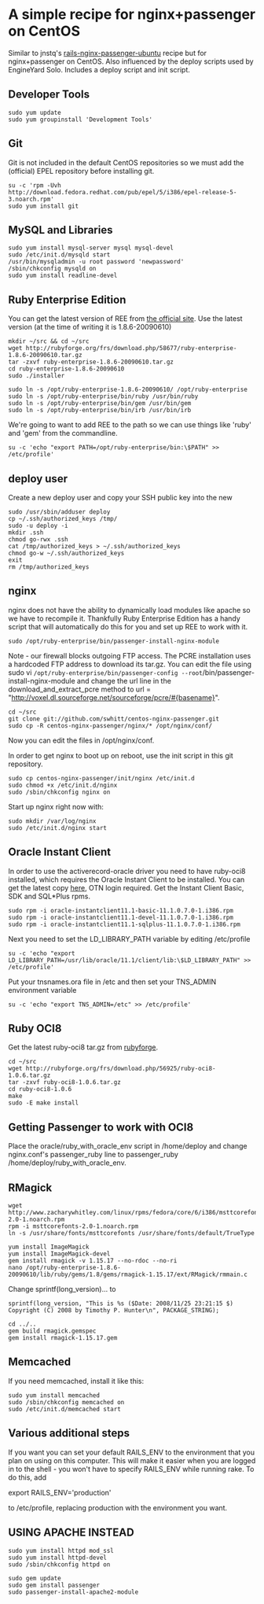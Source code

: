 A simple recipe for nginx+passenger on CentOS
=============================================

Similar to jnstq's [rails-nginx-passenger-ubuntu](http://github.com/jnstq/rails-nginx-passenger-ubuntu) recipe but for nginx+passenger on CentOS. Also influenced by the deploy scripts used by EngineYard Solo. Includes a deploy script and init script.

Developer Tools
---------------
    sudo yum update
    sudo yum groupinstall 'Development Tools'
    
Git
---
Git is not included in the default CentOS repositories so we must add the (official) EPEL repository before installing git.

    su -c 'rpm -Uvh http://download.fedora.redhat.com/pub/epel/5/i386/epel-release-5-3.noarch.rpm'
    sudo yum install git

MySQL and Libraries
-------------------
    sudo yum install mysql-server mysql mysql-devel
    sudo /etc/init.d/mysqld start
    /usr/bin/mysqladmin -u root password 'newpassword'
    /sbin/chkconfig mysqld on
    sudo yum install readline-devel


Ruby Enterprise Edition
-----------------------
You can get the latest version of REE from [the official site](http://www.rubyenterpriseedition.com/). Use the latest version (at the time of writing it is 1.8.6-20090610)
    
    mkdir ~/src && cd ~/src
    wget http://rubyforge.org/frs/download.php/58677/ruby-enterprise-1.8.6-20090610.tar.gz
    tar -zxvf ruby-enterprise-1.8.6-20090610.tar.gz
    cd ruby-enterprise-1.8.6-20090610
    sudo ./installer
    
    sudo ln -s /opt/ruby-enterprise-1.8.6-20090610/ /opt/ruby-enterprise
    sudo ln -s /opt/ruby-enterprise/bin/ruby /usr/bin/ruby
    sudo ln -s /opt/ruby-enterprise/bin/gem /usr/bin/gem
    sudo ln -s /opt/ruby-enterprise/bin/irb /usr/bin/irb
    

We're going to want to add REE to the path so we can use things like 'ruby' and 'gem' from the commandline. 
 
    
    su -c 'echo "export PATH=/opt/ruby-enterprise/bin:\$PATH" >> /etc/profile'

deploy user
-----------
Create a new deploy user and copy your SSH public key into the new

    sudo /usr/sbin/adduser deploy
    cp ~/.ssh/authorized_keys /tmp/
    sudo -u deploy -i
    mkdir .ssh
    chmod go-rwx .ssh
    cat /tmp/authorized_keys > ~/.ssh/authorized_keys
    chmod go-w ~/.ssh/authorized_keys 
    exit
    rm /tmp/authorized_keys

nginx
-----
nginx does not have the ability to dynamically load modules like apache so we have to recompile it. Thankfully Ruby Enterprise Edition has a handy script that will automatically do this for you and set up REE to work with it. 

    sudo /opt/ruby-enterprise/bin/passenger-install-nginx-module
    
Note - our firewall blocks outgoing FTP access. The PCRE installation uses a hardcoded FTP address to download its tar.gz. You can edit the file using sudo vi `/opt/ruby-enterprise/bin/passenger-config --root`/bin/passenger-install-nginx-module and change the url line in the download\_and\_extract\_pcre method to url = "http://voxel.dl.sourceforge.net/sourceforge/pcre/#{basename}".

    cd ~/src
    git clone git://github.com/swhitt/centos-nginx-passenger.git
    sudo cp -R centos-nginx-passenger/nginx/* /opt/nginx/conf/
    
Now you can edit the files in /opt/nginx/conf.

In order to get nginx to boot up on reboot, use the init script in this git repository.

    sudo cp centos-nginx-passenger/init/nginx /etc/init.d
    sudo chmod +x /etc/init.d/nginx
    sudo /sbin/chkconfig nginx on

Start up nginx right now with:

    sudo mkdir /var/log/nginx
    sudo /etc/init.d/nginx start    

Oracle Instant Client
---------------------
In order to use the activerecord-oracle driver you need to have ruby-oci8 installed, which requires the Oracle Instant Client to be installed. You can get the latest copy [here](http://www.oracle.com/technology/software/tech/oci/instantclient/htdocs/linuxsoft.html), OTN login required. Get the Instant Client Basic, SDK and SQL*Plus rpms.

    sudo rpm -i oracle-instantclient11.1-basic-11.1.0.7.0-1.i386.rpm
    sudo rpm -i oracle-instantclient11.1-devel-11.1.0.7.0-1.i386.rpm
    sudo rpm -i oracle-instantclient11.1-sqlplus-11.1.0.7.0-1.i386.rpm
 
Next you need to set the LD\_LIBRARY_PATH variable by editing /etc/profile

    su -c 'echo "export LD_LIBRARY_PATH=/usr/lib/oracle/11.1/client/lib:\$LD_LIBRARY_PATH" >> /etc/profile'

Put your tnsnames.ora file in /etc and then set your TNS\_ADMIN environment variable
  
    su -c 'echo "export TNS_ADMIN=/etc" >> /etc/profile'
    

Ruby OCI8
---------
Get the latest ruby-oci8 tar.gz from [rubyforge](http://rubyforge.org/frs/?group_id=256). 
  
    cd ~/src
    wget http://rubyforge.org/frs/download.php/56925/ruby-oci8-1.0.6.tar.gz
    tar -zxvf ruby-oci8-1.0.6.tar.gz
    cd ruby-oci8-1.0.6
    make
    sudo -E make install
    
Getting Passenger to work with OCI8
-----------------------------------
Place the oracle/ruby\_with\_oracle\_env script in /home/deploy and change nginx.conf's passenger\_ruby line to passenger\_ruby /home/deploy/ruby\_with\_oracle\_env.


RMagick
-------
    wget http://www.zacharywhitley.com/linux/rpms/fedora/core/6/i386/msttcorefonts-2.0-1.noarch.rpm
    rpm -i msttcorefonts-2.0-1.noarch.rpm
    ln -s /usr/share/fonts/msttcorefonts /usr/share/fonts/default/TrueType

    yum install ImageMagick
    yum install ImageMagick-devel
    gem install rmagick -v 1.15.17 --no-rdoc --no-ri
    nano /opt/ruby-enterprise-1.8.6-20090610/lib/ruby/gems/1.8/gems/rmagick-1.15.17/ext/RMagick/rmmain.c

Change sprintf(long\_version)... to 

    sprintf(long_version, "This is %s ($Date: 2008/11/25 23:21:15 $) Copyright (C) 2008 by Timothy P. Hunter\n", PACKAGE_STRING);

    cd ../..
    gem build rmagick.gemspec
    gem install rmagick-1.15.17.gem

Memcached
---------
If you need memcached, install it like this:

    sudo yum install memcached
    sudo /sbin/chkconfig memcached on
    sudo /etc/init.d/memcached start
    
Various additional steps
------------------------
If you want you can set your default RAILS\_ENV to the environment that you plan on using on this computer. This will make it easier when you are logged in to the shell - you won't have to specify RAILS\_ENV while running rake.
To do this, add 

  export RAILS_ENV='production'

to /etc/profile, replacing production with the environment you want. 


USING APACHE INSTEAD
--------------------

    sudo yum install httpd mod_ssl
    sudo yum install httpd-devel
    sudo /sbin/chkconfig httpd on

    sudo gem update
    sudo gem install passenger
    sudo passenger-install-apache2-module

